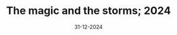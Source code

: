 ---
title: "The magic and the storms; 2024"
description: "The magic and the storms that shaped my 2024"
date: 31-12-2024
tag: "#life, #journal"
draft: true
---